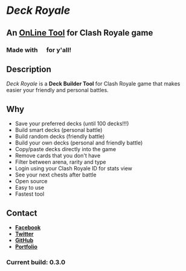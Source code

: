 # _Deck Royale_

## An [OnLine Tool](https://deckroyale.now.sh) for Clash Royale game

### Made with <img src="https://assets-cdn.github.com/images/icons/emoji/unicode/1f499.png" width=15> for y'all!

## Description
  _Deck Royale_ is a **Deck Builder Tool** for Clash Royale game that makes easier your friendly and personal battles.

## Why
  - Save your preferred decks (until 100 decks!!!)
  - Build smart decks (personal battle)
  - Build random decks (friendly battle)
  - Build your own decks (personal and friendly battle)
  - Copy/paste decks directly into the game
  - Remove cards that you don't have
  - Filter between arena, rarity and type
  - Login using your Clash Royale ID for stats view
  - See your next chests after battle
  - Open source
  - Easy to use
  - Fastest tool

## Contact
  - **[Facebook](https://www.facebook.com/Lucas.Naja0)**
  - **[Twitter](https://twitter.com/LucasNaja0)**
  - **[GitHub](https://github.com/LucasNaja)**
  - **[Portfolio](https://lucasnaja.github.io/portfolio-reactjs)**

### Current build: **0.3.0**